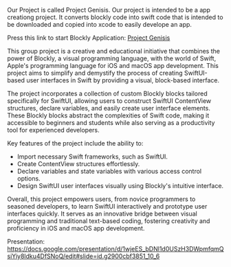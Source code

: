 Our Project is called Project Genisis. Our project is intended to be a app creationg project. It converts blockly code into swift code that is intended to be downloaded and copied into xcode to easily develope an app.

Press this link to start Blockly Application: [Project Genisis](https://AidanFLG.github.io/prototype/)

This group project is a creative and educational initiative that combines the power of Blockly, a visual programming language, with the world of Swift, Apple's programming language for iOS and macOS app development. This project aims to simplify and demystify the process of creating SwiftUI-based user interfaces in Swift by providing a visual, block-based interface.

The project incorporates a collection of custom Blockly blocks tailored specifically for SwiftUI, allowing users to construct SwiftUI ContentView structures, declare variables, and easily create user interface elements. These Blockly blocks abstract the complexities of Swift code, making it accessible to beginners and students while also serving as a productivity tool for experienced developers.

Key features of the project include the ability to:
- Import necessary Swift frameworks, such as SwiftUI.
- Create ContentView structures effortlessly.
- Declare variables and state variables with various access control options.
- Design SwiftUI user interfaces visually using Blockly's intuitive interface.

Overall, this project empowers users, from novice programmers to seasoned developers, to learn SwiftUI interactively and prototype user interfaces quickly. It serves as an innovative bridge between visual programming and traditional text-based coding, fostering creativity and proficiency in iOS and macOS app development.

Presentation: https://docs.google.com/presentation/d/1wjeES_bDNl1d0USzH3DWpmfqmQsiYiy8ldku4DfSNoQ/edit#slide=id.g2900cbf3851_10_6
